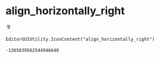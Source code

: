 # align_horizontally_right
![](/img/align_horizontally_right.png)

``` CSharp
EditorGUIUtility.IconContent("align_horizontally_right")
```
```
-1365039562544946640
```
